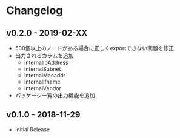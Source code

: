 # Changelog

## v0.2.0 - 2019-02-XX
- 500個以上のノードがある場合に正しくexportできない問題を修正
- 出力されるカラムを追加
    - internalIpAddress
    - internalSubnet
    - internalMacaddr
    - internalIfname
    - internalVendor
- パッケージ一覧の出力機能を追加

## v0.1.0 - 2018-11-29
- Initial Release
